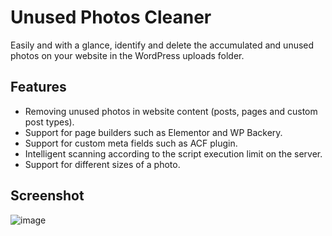 # Unused Photos Cleaner
Easily and with a glance, identify and delete the accumulated and unused photos on your website in the WordPress uploads folder.
## Features
- Removing unused photos in website content (posts, pages and custom post types).
- Support for page builders such as Elementor and WP Backery.
- Support for custom meta fields such as ACF plugin.
- Intelligent scanning according to the script execution limit on the server.
- Support for different sizes of a photo.
## Screenshot
![image](https://github.com/beshavardmh/unused-photos-cleaner/assets/66046302/ed0d76d2-5c31-46dd-b5ad-b9833b13260f)